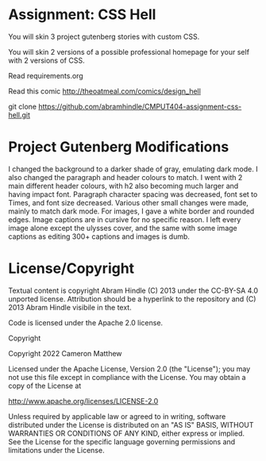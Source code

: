 Assignment: CSS Hell
====================

You will skin 3 project gutenberg stories with custom CSS.

You will skin 2 versions of a possible professional homepage for your
self with 2 versions of CSS.

Read requirements.org

Read this comic http://theoatmeal.com/comics/design_hell

git clone https://github.com/abramhindle/CMPUT404-assignment-css-hell.git

Project Gutenberg Modifications
===============================

I changed the background to a darker shade of gray, emulating dark mode. I also changed the paragraph and header colours
to match. I went with 2 main different header colours, with h2 also becoming much larger and having impact font.
Paragraph character spacing was decreased, font set to Times, and font size decreased. Various other small changes were made,
mainly to match dark mode. For images, I gave a white border and rounded edges. Image captions are in cursive for no
specific reason. I left every image alone except the ulysses cover, and the same with some image captions as editing 300+ 
captions and images is dumb.

License/Copyright
=================

Textual content is copyright Abram Hindle (C) 2013 under the CC-BY-SA
4.0 unported license. Attribution should be a hyperlink to the
repository and (C) 2013 Abram Hindle visibile in the text.

Code is licensed under the Apache 2.0 license.

Copyright

Copyright 2022 Cameron Matthew

Licensed under the Apache License, Version 2.0 (the "License");
you may not use this file except in compliance with the License.
You may obtain a copy of the License at

http://www.apache.org/licenses/LICENSE-2.0

Unless required by applicable law or agreed to in writing, software
distributed under the License is distributed on an "AS IS" BASIS,
WITHOUT WARRANTIES OR CONDITIONS OF ANY KIND, either express or implied.
See the License for the specific language governing permissions and
limitations under the License.


